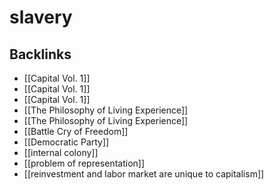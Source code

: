# slavery



## Backlinks

-   [[Capital Vol. 1]]
-   [[Capital Vol. 1]]
-   [[Capital Vol. 1]]
-   [[The Philosophy of Living Experience]]
-   [[The Philosophy of Living Experience]]
-   [[Battle Cry of Freedom]]
-   [[Democratic Party]]
-   [[internal colony]]
-   [[problem of representation]]
-   [[reinvestment and labor market are unique to capitalism]]
